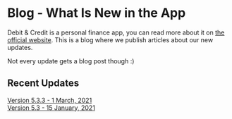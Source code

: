 # Blog - What Is New in the App

Debit & Credit is a personal finance app, you can read more about it on [the official website](https://debitandcredit.app). This is a blog where we publish articles about our new updates.

Not every update gets a blog post though :)

## Recent Updates

[Version 5.3.3 - 1 March, 2021](https://blog.debitandcredit.app/version-5.3.3.md)  
[Version 5.3 - 15 January, 2021](https://blog.debitandcredit.app/version-5.3.md)
